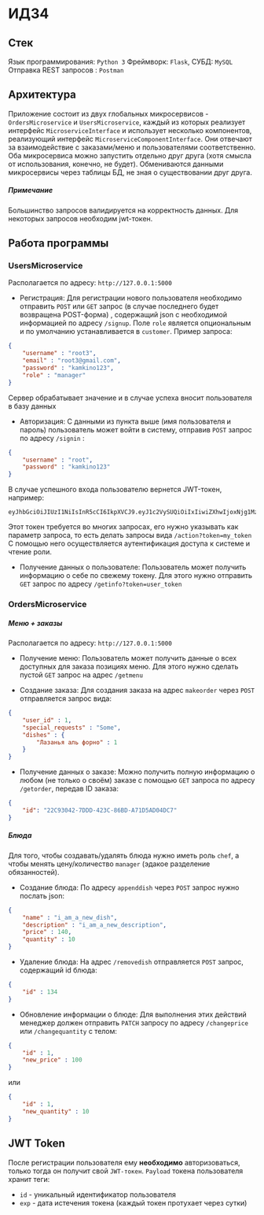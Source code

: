 # ИДЗ4
## Стек
Язык программирования: `Python 3`
Фреймворк: `Flask`, 
СУБД: `MySQL`
Отправка REST запросов : `Postman`

## Архитектура 
Приложение состоит из двух глобальных микросервисов - `OrdersMicroservice` и `UsersMicroservice`, каждый из которых реализует интерфейс `MicroserviceInterface` и использует несколько компонентов, реализующий интерфейс `MicroserviceComponentInterface`. Они отвечают за взаимодействие с заказами/меню и пользователями соответственно.
Оба микросервиса можно запустить отдельно друг друга (хотя смысла от использования, конечно, не будет). Обмениваются данными микросервисы через таблицы БД, не зная о существовании друг друга.
##### Примечание
Большинство запросов валидируется на корректность данных. Для некоторых запросов необходим jwt-токен.

## Работа программы
### UsersMicroservice
Располагается по адресу: `http://127.0.0.1:5000`

* Регистрация:
Для регистрации нового пользователя необходимо отправить `POST` или `GET` запрос (в случае последнего будет возвращена POST-форма) , содержащий json с необходимой информацией по адресу `/signup`. Поле `role` является опциональным и по умолчанию устанавливается в `customer`. Пример запроса:
```json
{
    "username" : "root3",
    "email" : "root3@gmail.com",
    "password" : "kamkino123",
    "role" : "manager"
}
```
Сервер обрабатывает значение и в случае успеха вносит пользователя в базу данных

* Авторизация:
С данными из пункта выше (имя пользователя и пароль) пользователь может войти в систему, отправив `POST` запрос по адресу `/signin` :
```json
{
    "username" : "root",
    "password" : "kamkino123"
}
```
В случае успешного входа пользователю вернется JWT-токен, например:
```
eyJhbGciOiJIUzI1NiIsInR5cCI6IkpXVCJ9.eyJ1c2VySUQiOiIxIiwiZXhwIjoxNjg1Mzk2MjEzfQ.V2yJSSUD9B0odmCT9eQUcjlzUD0orh4O0unkZwqnxl4
```
Этот токен требуется во многих запросах, его нужно указывать как параметр запроса, то есть делать запросы вида `/action?token=my_token`
С помощью него осуществляется аутентификация доступа к системе и чтение роли.

* Получение данных о пользователе:
Пользователь может получить информацию о себе по свежему токену. Для этого нужно отправить `GET` запрос по адресу `/getinfo?token=user_token`

### OrdersMicroservice
##### Меню + заказы
Располагается по адресу: `http://127.0.0.1:5000`
* Получение меню:
Пользователь может получить данные о всех доступных для заказа позициях меню. Для этого нужно сделать пустой `GET` запрос на адрес `/getmenu` 

* Создание заказа:
Для создания заказа на адрес `makeorder` через `POST` отправляется запрос вида:
```json
{
    "user_id" : 1,
    "special_requests" : "Some",
    "dishes" : {
        "Лазанья аль форно" : 1
    }
}
```

* Получение данных о заказе:
Можно получить полную информацию о любом (не только о своём) заказе c помощью `GET` запроса по адресу `/getorder`, передав ID заказа:
```json
{
    "id": "22C93042-7DDD-423C-86BD-A71D5AD04DC7"
}
```

##### Блюда
Для того, чтобы создавать/удалять блюда нужно иметь роль `chef`, а чтобы менять цену/количество `manager` (эдакое разделение обязанностей).

* Создание блюда:
По адресу `appenddish` через `POST` запрос нужно послать json:
```json
{
    "name" : "i_am_a_new_dish",
    "description" : "i_am_a_new_description",
    "price" : 140,
    "quantity" : 10
}
```

* Удаление блюда:
На адрес `/removedish` отправляется `POST` запрос, содержащий id блюда:
```json
{
    "id" : 134
}
```

* Обновление информации о блюде:
Для выполнения этих действий менеджер должен отправить `PATCH` запросу по адресу `/changeprice` или `/changequantity` с телом:
```json
{
    "id" : 1,
    "new_price" : 100
}
```
или
```json
{
    "id" : 1,
    "new_quantity" : 10
}
```

## JWT Token
После регистрации пользователя ему __необходимо__ авторизоваться, только тогда он получит свой `JWT-токен`.
`Payload` токена пользователя хранит теги:
* `id` - уникальный идентификатор пользователя
* `exp` - дата истечения токена (каждый токен протухает через сутки)